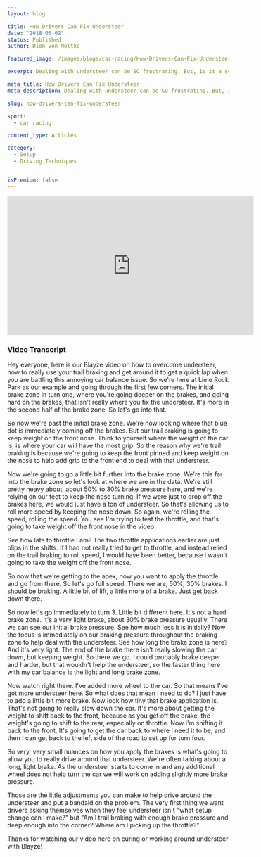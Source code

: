 ```yaml
---
layout: blog

title: How Drivers Can Fix Understeer
date: "2018-06-02"
status: Published
author: Dion von Moltke

featured_image: /images/blogs/car-racing/How-Drivers-Can-Fix-Understeer-compressor.jpg

excerpt: Dealing with understeer can be SO frustrating. But, is it a setup issue? Or care you causing it?

meta_title: How Drivers Can Fix Understeer
meta_description: Dealing with understeer can be SO frustrating. But, is it a setup issue? Or care you causing it?

slug: how-drivers-can-fix-understeer

sport:
  - car racing

content_type: Articles

category:
  - Setup
  - Driving Techniques


isPremium: false
---
```


<iframe title="Blog iFrame" id="videoIframe" width="560" height="315" src="https://www.youtube.com/embed/-f0GNt7thgM" frameborder="0" allow="accelerometer; autoplay; encrypted-media; gyroscope; picture-in-picture" allowfullscreen></iframe>

### Video Transcript

Hey everyone, here is our Blayze video on how to overcome understeer, how to really use your trail braking and get around it to get a quick lap when you are battling this annoying car balance issue. So we're here at Lime Rock Park as our example and going through the first few corners. The initial brake zone in turn one, where you're going deeper on the brakes, and going hard on the brakes, that isn't really where you fix the understeer. It's more in the second half of the brake zone. So let's go into that.

So now we're past the initial brake zone. We're now looking where that blue dot is immediately coming off the brakes. But our trail braking is going to keep weight on the front nose. Think to yourself where the weight of the car is, is where your car will have the most grip. So the reason why we're trail braking is because we're going to keep the front pinned and keep weight on the nose to help add grip to the front end to deal with that understeer.

Now we're going to go a little bit further into the brake zone. We're this far into the brake zone so let's look at where we are in the data. We're still pretty heavy about, about 50% to 30% brake pressure here, and we're relying on our feet to keep the nose turning. If we were just to drop off the brakes here, we would just have a ton of understeer. So that's allowing us to roll more speed by keeping the nose down. So again, we're rolling the speed, rolling the speed. You see I'm trying to test the throttle, and that's going to take weight off the front nose in the video.

See how late to throttle I am? The two throttle applications earlier are just blips in the shifts. If I had not really tried to get to throttle, and instead relied on the trail braking to roll speed, I would have been better, because I wasn't going to take the weight off the front nose.

So now that we're getting to the apex, now you want to apply the throttle and go from there. So let's go full speed. There we are, 50%, 30% brakes. I should be braking. A little bit of lift, a little more of a brake. Just get back down there.

So now let's go immediately to turn 3. Little bit different here. It's not a hard brake zone. It's a very light brake, about 30% brake pressure usually. There we can see our initial brake pressure. See how much less it is initially? Now the focus is immediately on our braking pressure throughout the braking zone to help deal with the understeer. See how long the brake zone is here? And it's very light. The end of the brake there isn't really slowing the car down, but keeping weight. So there we go. I could probably brake deeper and harder, but that wouldn't help the understeer, so the faster thing here with my car balance is the light and long brake zone.

Now watch right there. I've added more wheel to the car. So that means I've got more understeer here. So what does that mean I need to do? I just have to add a little bit more brake. Now look how tiny that brake application is. That's not going to really slow down the car. It's more about getting the weight to shift back to the front, because as you get off the brake, the weight's going to shift to the rear, especially on throttle. Now I'm shifting it back to the front. It's going to get the car back to where I need it to be, and then I can get back to the left side of the road to set up for turn four.

So very, very small nuances on how you apply the brakes is what's going to allow you to really drive around that understeer. We're often talking about a long, light brake. As the understeer starts to come in and any additional wheel does not help turn the car we will work on adding slightly more brake pressure.

Those are the little adjustments you can make to help drive around the understeer and put a bandaid on the problem. The very first thing we want drivers asking themselves when they feel understeer isn't "what setup change can I make?" but "Am I trail braking with enough brake pressure and deep enough into the corner? Where am I picking up the throttle?"

Thanks for watching our video here on curing or working around understeer with Blayze!
